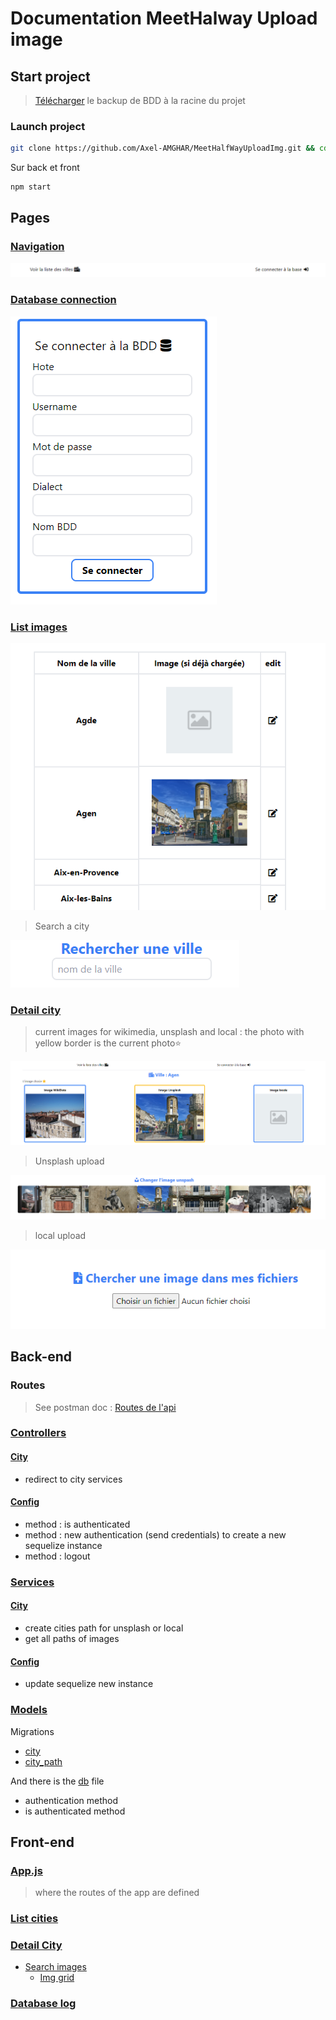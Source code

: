 # Documentation MeetHalway Upload image

## Start project

> [Télécharger](https://github.com/Axel-AMGHAR/MeetHalfWayUploadImg/blob/dev/MH_upload_img.backup) le backup de BDD à la racine du projet 

### Launch project

```bash
git clone https://github.com/Axel-AMGHAR/MeetHalfWayUploadImg.git && cd MeetHalfWayUploadImg && cd back && npm install pm2 && npm i && cd ../front && npm i
```

Sur back et front

```bash
npm start 
```

## Pages

### [Navigation](http://localhost:8081/)

![nav](https://raw.githubusercontent.com/Axel-AMGHAR/MeetHalfWayUploadImg/dev/doc_images/navigation.png)

### [Database connection](http://localhost:8081/log-database) 

![Database connection](https://raw.githubusercontent.com/Axel-AMGHAR/MeetHalfWayUploadImg/dev/doc_images/bdd_connect.png) 

### [List images](http://localhost:8081/cities/list)

![list](https://raw.githubusercontent.com/Axel-AMGHAR/MeetHalfWayUploadImg/dev/doc_images/list_cities.png)

> Search a city

![search city](https://raw.githubusercontent.com/Axel-AMGHAR/MeetHalfWayUploadImg/dev/doc_images/search_city.png)

### [Detail city](http://localhost:8081/cities/detail/Q191396/Agde)

> current images for wikimedia, unsplash and local : the photo with yellow border  is the current photo:star: 

![current](https://raw.githubusercontent.com/Axel-AMGHAR/MeetHalfWayUploadImg/dev/doc_images/detail_chosen_img.png)

> Unsplash upload

![unsplash](https://raw.githubusercontent.com/Axel-AMGHAR/MeetHalfWayUploadImg/dev/doc_images/detail_unsplash.png) 

> local upload

![local](https://raw.githubusercontent.com/Axel-AMGHAR/MeetHalfWayUploadImg/dev/doc_images/detail_upload_local.png)

## Back-end

### Routes

> See postman doc : [Routes de l'api](https://documenter.getpostman.com/view/9849951/TWDUqJXN)

### [Controllers](https://github.com/Axel-AMGHAR/MeetHalfWayUploadImg/tree/dev/back/app/controllers)

#### [City](https://github.com/Axel-AMGHAR/MeetHalfWayUploadImg/blob/dev/back/app/controllers/city.controller.js)

- redirect to city services

#### [Config](https://github.com/Axel-AMGHAR/MeetHalfWayUploadImg/blob/dev/back/app/controllers/config.controller.js)

- method : is authenticated
- method : new authentication (send credentials) to create a new sequelize instance
- method : logout

### [Services](https://github.com/Axel-AMGHAR/MeetHalfWayUploadImg/tree/dev/back/app/services)

#### [City](https://github.com/Axel-AMGHAR/MeetHalfWayUploadImg/blob/dev/back/app/services/city.service.js)

- create cities path for unsplash or local
- get all paths of images

#### [Config](https://github.com/Axel-AMGHAR/MeetHalfWayUploadImg/blob/dev/back/app/services/config.service.js)

- update sequelize new instance

### [Models](https://github.com/Axel-AMGHAR/MeetHalfWayUploadImg/tree/main/back/app/models)

Migrations

- [city](https://github.com/Axel-AMGHAR/MeetHalfWayUploadImg/blob/dev/back/app/models/city.model.js) 
- [city_path](https://github.com/Axel-AMGHAR/MeetHalfWayUploadImg/blob/dev/back/app/models/city_path.model.js)

And there is the [db](https://github.com/Axel-AMGHAR/MeetHalfWayUploadImg/blob/dev/back/app/models/db.js) file

- authentication method
- is authenticated method

## Front-end

### [App.js](https://github.com/Axel-AMGHAR/MeetHalfWayUploadImg/blob/dev/front/src/App.js)

> where the routes of the app are defined

### [List cities](https://github.com/Axel-AMGHAR/MeetHalfWayUploadImg/blob/dev/front/src/components/ListCities.js)

### [Detail City](https://github.com/Axel-AMGHAR/MeetHalfWayUploadImg/blob/dev/front/src/components/DetailCity.js)

- [Search images](https://github.com/Axel-AMGHAR/MeetHalfWayUploadImg/blob/dev/front/src/components/dlImage/SearchImages.jsx)
  - [Img grid](https://github.com/Axel-AMGHAR/MeetHalfWayUploadImg/blob/dev/front/src/components/dlImage/ImageGrid.jsx)

### [Database log](https://github.com/Axel-AMGHAR/MeetHalfWayUploadImg/blob/dev/front/src/components/DatabaseLog.js)

